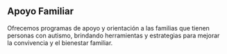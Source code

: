 Apoyo Familiar
--------------
Ofrecemos programas de apoyo y orientación a las familias que tienen personas con autismo, brindando herramientas y estrategias para mejorar la convivencia y el bienestar familiar.
